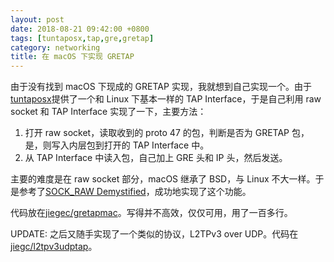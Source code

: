 ```yaml
---
layout: post
date: 2018-08-21 09:42:00 +0800
tags: [tuntaposx,tap,gre,gretap]
category: networking
title: 在 macOS 下实现 GRETAP
---
```


由于没有找到 macOS 下现成的 GRETAP 实现，我就想到自己实现一个。由于[tuntaposx](http://tuntaposx.sourceforge.net/)提供了一个和 Linux 下基本一样的 TAP Interface，于是自己利用 raw socket 和 TAP Interface 实现了一下，主要方法：


1. 打开 raw socket，读取收到的 proto 47 的包，判断是否为 GRETAP 包，是，则写入内层包到打开的 TAP Interface 中。
2. 从 TAP Interface 中读入包，自己加上 GRE 头和 IP 头，然后发送。

主要的难度是在 raw socket 部分，macOS 继承了 BSD，与 Linux 不大一样。于是参考了[SOCK_RAW Demystified](https://sock-raw.org/papers/sock_raw)，成功地实现了这个功能。

代码放在[jiegec/gretapmac](https://github.com/jiegec/gretapmac)。写得并不高效，仅仅可用，用了一百多行。

UPDATE: 之后又随手实现了一个类似的协议，L2TPv3 over UDP。代码在[jiegc/l2tpv3udptap](https://github.com/jiegec/l2tpv3udptap)。
